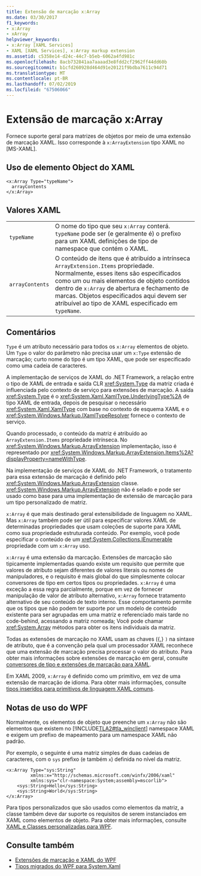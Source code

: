 ```yaml
---
title: Extensão de marcação x:Array
ms.date: 03/30/2017
f1_keywords:
- x:Array
- xArray
helpviewer_keywords:
- x:Array [XAML Services]
- XAML [XAML Services], x:Array markup extension
ms.assetid: c5358e14-d24c-44c7-b5eb-6062a4fd981c
ms.openlocfilehash: 8acb732841aa7aaaad3e8fdd2cf2962ff44dd60b
ms.sourcegitcommit: b1cfd260928d464d91e20121f9bdba7611c94d71
ms.translationtype: MT
ms.contentlocale: pt-BR
ms.lasthandoff: 07/02/2019
ms.locfileid: "67506066"
---
```

# <a name="xarray-markup-extension"></a>Extensão de marcação x:Array
Fornece suporte geral para matrizes de objetos por meio de uma extensão de marcação XAML. Isso corresponde à `x:ArrayExtension` tipo XAML no [MS-XAML].  
  
## <a name="xaml-object-element-usage"></a>Uso de elemento Object do XAML  
  
```xaml
<x:Array Type="typeName">  
  arrayContents  
</x:Array>  
```  
  
## <a name="xaml-values"></a>Valores XAML  
  
|||  
|-|-|  
|`typeName`|O nome do tipo que seu `x:Array` conterá. `typeName` pode ser (e geralmente é) o prefixo para um XAML definições de tipo de namespace que contém o XAML.|  
|`arrayContents`|O conteúdo de itens que é atribuído a intrínseca `ArrayExtension.Items` propriedade. Normalmente, esses itens são especificados como um ou mais elementos de objeto contidos dentro de `x:Array` de abertura e fechamento de marcas. Objetos especificados aqui devem ser atribuível ao tipo de XAML especificado em `typeName`.|  
  
## <a name="remarks"></a>Comentários  
 `Type` é um atributo necessário para todos os `x:Array` elementos de objeto. Um `Type` o valor do parâmetro não precisa usar um `x:Type` extensão de marcação; curto nome do tipo é um tipo XAML, que pode ser especificado como uma cadeia de caracteres.  
  
 A implementação de serviços de XAML do .NET Framework, a relação entre o tipo de XAML de entrada e saída CLR <xref:System.Type> da matriz criada é influenciada pelo contexto de serviço para extensões de marcação. A saída <xref:System.Type> é o <xref:System.Xaml.XamlType.UnderlyingType%2A> de tipo XAML de entrada, depois de pesquisar o necessário <xref:System.Xaml.XamlType> com base no contexto de esquema XAML e o <xref:System.Windows.Markup.IXamlTypeResolver> fornece o contexto de serviço.  
  
 Quando processado, o conteúdo da matriz é atribuído ao `ArrayExtension.Items` propriedade intrínseca. No <xref:System.Windows.Markup.ArrayExtension> implementação, isso é representado por <xref:System.Windows.Markup.ArrayExtension.Items%2A?displayProperty=nameWithType>.  
  
 Na implementação de serviços de XAML do .NET Framework, o tratamento para essa extensão de marcação é definido pelo <xref:System.Windows.Markup.ArrayExtension> classe. <xref:System.Windows.Markup.ArrayExtension> não é selado e pode ser usado como base para uma implementação de extensão de marcação para um tipo personalizado de matriz.  
  
 `x:Array` é que mais destinado geral extensibilidade de linguagem no XAML. Mas `x:Array` também pode ser útil para especificar valores XAML de determinadas propriedades que usam coleções de suporte para XAML como sua propriedade estruturada conteúdo. Por exemplo, você pode especificar o conteúdo de um <xref:System.Collections.IEnumerable> propriedade com um `x:Array` uso.  
  
 `x:Array` é uma extensão da marcação. Extensões de marcação são tipicamente implementadas quando existe um requisito que permite que valores de atributo sejam diferentes de valores literais ou nomes de manipuladores, e o requisito é mais global do que simplesmente colocar conversores de tipo em certos tipos ou propriedades. `x:Array` é uma exceção a essa regra parcialmente, porque em vez de fornecer manipulação de valor de atributo alternativo, `x:Array` fornece tratamento alternativo de seu conteúdo de texto interno. Esse comportamento permite que os tipos que não podem ter suporte por um modelo de conteúdo existente para ser agrupadas em uma matriz e referenciado mais tarde no code-behind, acessando a matriz nomeada; Você pode chamar <xref:System.Array> métodos para obter os itens individuais da matriz.  
  
 Todas as extensões de marcação no XAML usam as chaves ({,} `)` na sintaxe de atributo, que é a convenção pela qual um processador XAML reconhece que uma extensão de marcação precisa processar o valor do atributo. Para obter mais informações sobre extensões de marcação em geral, consulte [conversores de tipo e extensões de marcação para XAML](type-converters-and-markup-extensions-for-xaml.md).  
  
 Em XAML 2009, `x:Array` é definido como um primitivo, em vez de uma extensão de marcação de idioma. Para obter mais informações, consulte [tipos inseridos para primitivos de linguagem XAML comuns](built-in-types-for-common-xaml-language-primitives.md).  
  
## <a name="wpf-usage-notes"></a>Notas de uso do WPF  
 Normalmente, os elementos de objeto que preenche um `x:Array` não são elementos que existem no [!INCLUDE[TLA2#tla_winclient](../../../includes/tla2sharptla-winclient-md.md)] namespace XAML e exigem um prefixo de mapeamento para um namespace XAML não padrão.  
  
 Por exemplo, o seguinte é uma matriz simples de duas cadeias de caracteres, com o `sys` prefixo (e também `x`) definida no nível da matriz.  
  
```xaml
<x:Array Type="sys:String"
         xmlns:x="http://schemas.microsoft.com/winfx/2006/xaml"
         xmlns:sys="clr-namespace:System;assembly=mscorlib">
    <sys:String>Hello</sys:String>
    <sys:String>World</sys:String>
</x:Array>
```
  
 Para tipos personalizados que são usados como elementos da matriz, a classe também deve dar suporte os requisitos de serem instanciados em XAML como elementos de objeto. Para obter mais informações, consulte [XAML e Classes personalizadas para WPF](../wpf/advanced/xaml-and-custom-classes-for-wpf.md).  
  
## <a name="see-also"></a>Consulte também

- [Extensões de marcação e XAML do WPF](../wpf/advanced/markup-extensions-and-wpf-xaml.md)
- [Tipos migrados do WPF para System.Xaml](types-migrated-from-wpf-to-system-xaml.md)
